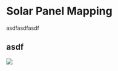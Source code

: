 # Solar Panel Mapping
asdfasdfasdf


## asdf
<img src="https://raw.githubusercontent.com/GTIF-Austria/public-narratives/070ef07310e51089ae07b8c4e05e64e59c68ebfc/assets/solarpanelmapping-1743407512648.png" data-fallback-src="https://raw.githubusercontent.com/nvisionpublic/public-narratives/nvisionpublic/solar-panel-mapping-and-monitoring/assets/nvisionpublic/solarpanelmapping-1743407512648.png" />